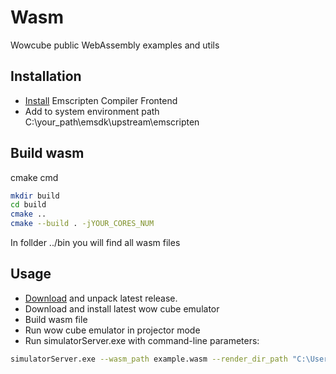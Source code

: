 # Wasm
Wowcube public WebAssembly examples and utils
## Installation

* [Install](https://emscripten.org/docs/getting_started/downloads.html) Emscripten Compiler Frontend
* Add to system environment path C:\your_path\emsdk\upstream\emscripten
## Build wasm
cmake cmd
```bash
mkdir build
cd build
cmake ..
cmake --build . -jYOUR_CORES_NUM
```
In follder ../bin you will find all wasm files
## Usage
* [Download](https://github.com/wowcube/wasm/releases) and unpack latest release.
* Download and install latest wow cube emulator
* Build wasm file
* Run wow cube emulator in projector mode
* Run simulatorServer.exe with command-line parameters:
```bash
simulatorServer.exe --wasm_path example.wasm --render_dir_path "C:\Users\user\Documents\WOWCube\modules" --split_terminal
```

